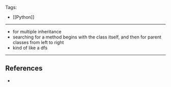Tags:
- [[Python]]
---
- for multiple inheritance
- searching for a method begins with the class itself, and then for parent classes from left to right
- kind of like a dfs

---
## References
- 